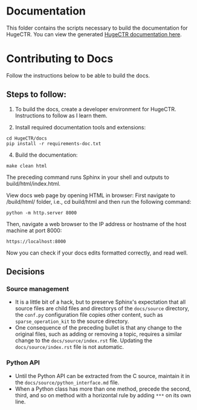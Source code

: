 # Documentation

This folder contains the scripts necessary to build the documentation for HugeCTR.
You can view the generated [HugeCTR documentation here](https://nvidia-merlin.github.io/HugeCTR/master/hugectr_user_guide.html).

# Contributing to Docs

Follow the instructions below to be able to build the docs.

## Steps to follow:

1. To build the docs, create a developer environment for HugeCTR.  Instructions to follow as I learn them.

2. Install required documentation tools and extensions:

```shell
cd HugeCTR/docs
pip install -r requirements-doc.txt
```

4. Build the documentation:

`make clean html`

The preceding command runs Sphinx in your shell and outputs to build/html/index.html.

View docs web page by opening HTML in browser:
First navigate to /build/html/ folder, i.e., cd build/html and then run the following command:

`python -m http.server 8000`

Then, navigate a web browser to the IP address or hostname of the host machine at port 8000:

`https://localhost:8000`

Now you can check if your docs edits formatted correctly, and read well.

## Decisions

### Source management

* It is a little bit of a hack, but to preserve Sphinx's expectation that all source
  files are child files and directorys of the `docs/source` directory, the `conf.py`
  configuration file copies other content, such as `sparse_operation_kit` to the
  source directory.
* One consequence of the preceding bullet is that any change to the original files,
  such as adding or removing a topic, requires a similar change to the `docs/source/index.rst`
  file.  Updating the `docs/source/index.rst` file is not automatic.

### Python API

* Until the Python API can be extracted from the C source, maintain it in the
  `docs/source/python_interface.md` file.
* When a Python class has more than one method, precede the second, third, and so on method
  with a horizontal rule by adding `***` on its own line.
